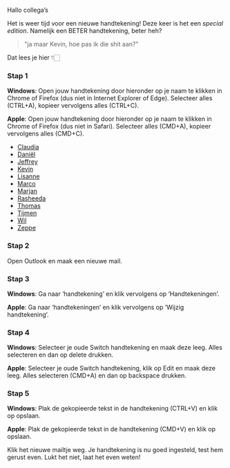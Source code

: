 Hallo collega’s
 
Het is weer tijd voor een nieuwe handtekening! Deze keer is het een *special edition*. Namelijk een BETER handtekening, beter heh?
 
> "ja maar Kevin, hoe pas ik die shit aan?"
 
Dat lees je hier 👇🏻

### Stap 1

**Windows**: Open jouw handtekening door hieronder op je naam te klikken in Chrome of Firefox (dus niet in Internet Explorer of Edge). Selecteer alles (CTRL+A), kopieer vervolgens alles (CTRL+C).

**Apple**: Open jouw handtekening door hieronder op je naam te klikken in Chrome of Firefox (dus niet in Safari). Selecteer alles (CMD+A), kopieer vervolgens alles (CMD+C).

- [Claudia](https://team-switch-reclamebureau.github.io/signatures/kerst/claudia.html)
- [Daniël](https://team-switch-reclamebureau.github.io/signatures/kerst/daniel.html)
- [Jeffrey](https://team-switch-reclamebureau.github.io/signatures/kerst/jeffrey.html)
- [Kevin](https://team-switch-reclamebureau.github.io/signatures/kerst/kevin.html)
- [Lisanne](https://team-switch-reclamebureau.github.io/signatures/kerst/lisanne.html)
- [Marco](https://team-switch-reclamebureau.github.io/signatures/kerst/marco.html)
- [Marjan](https://team-switch-reclamebureau.github.io/signatures/kerst/marjan.html)
- [Rasheeda](https://team-switch-reclamebureau.github.io/signatures/kerst/rasheeda.html)
- [Thomas](https://team-switch-reclamebureau.github.io/signatures/kerst/thomas.html)
- [Tijmen](https://team-switch-reclamebureau.github.io/signatures/kerst/tijmen.html)
- [Wil](https://team-switch-reclamebureau.github.io/signatures/kerst/wil.html)
- [Zeppe](https://team-switch-reclamebureau.github.io/signatures/kerst/zeppe.html)
 
### Stap 2

Open Outlook en maak een nieuwe mail.
 
### Stap 3

**Windows**: Ga naar ‘handtekening’ en klik vervolgens op ‘Handtekeningen’.

**Apple**: Ga naar ‘handtekeningen’ en klik vervolgens op ‘Wijzig handtekening’.
 
### Stap 4

**Windows**: Selecteer je oude Switch handtekening en maak deze leeg. Alles selecteren en dan op delete drukken.

**Apple**: Selecteer je oude Switch handtekening, klik op Edit en maak deze leeg. Alles selecteren (CMD+A) en dan op backspace drukken.
 
### Stap 5

**Windows**: Plak de gekopieerde tekst in de handtekening (CTRL+V) en klik op opslaan.

**Apple**: Plak de gekopieerde tekst in de handtekening (CMD+V) en klik op opslaan.

Klik het nieuwe mailtje weg. Je handtekening is nu goed ingesteld, test hem gerust even. Lukt het niet, laat het even weten!
